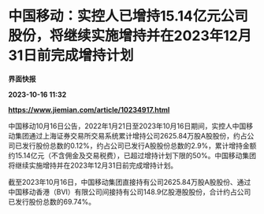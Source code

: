 # 中国移动：实控人已增持15.14亿元公司股份，将继续实施增持并在2023年12月31日前完成增持计划
**界面快报**

**2023-10-16 11:32**

**https://www.jiemian.com/article/10234917.html**

中国移动10月16日公告，2022年1月21日至2023年10月16日期间，实控人中国移动集团通过上海证券交易所交易系统累计增持公司2625.84万股A股股份，约占公司已发行股份总数的0.12%，约占公司已发行A股股份总数的2.9%，累计增持金额约15.14亿元（不含佣金及交易税费），已超过增持计划下限的50%。中国移动集团将继续实施增持并在2023年12月31日前完成增持计划。

截至2023年10月16日，中国移动集团直接持有公司2625.84万股A股股份、通过中国移动香港（BVI）有限公司间接持有公司148.9亿股港股股份，合计约占公司已发行股份总数的69.74%。